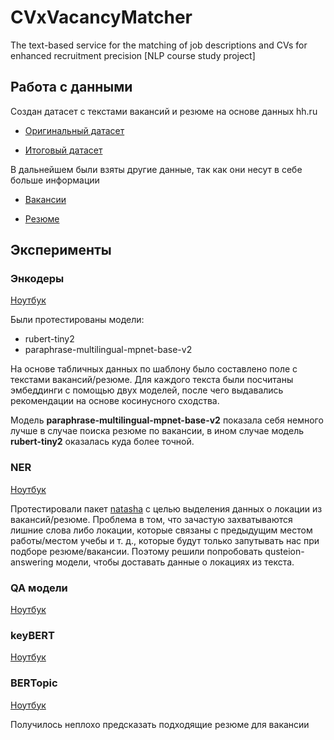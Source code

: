 # CVxVacancyMatcher
The text-based service for the matching of job descriptions and CVs for enhanced recruitment precision [NLP course study project]

## Работа с данными

Создан датасет с текстами вакансий и резюме на основе данных hh.ru

- [Оригинальный датасет](https://drive.google.com/file/d/1rmkQVvLH9A5428o6ReziCTGGnlRrAnys/view?usp=sharing)

- [Итоговый датасет](https://drive.google.com/file/d/1usnDtA6_xeCDUmk3EuwffC5dcp28b6Iq/view?usp=sharing)

В дальнейшем были взяты другие данные, так как они несут в себе больше информации

- [Вакансии](https://www.kaggle.com/datasets/ivangurin/vacancyhh)

- [Резюме](https://drive.google.com/file/d/1ikA_Ht45fXD2w5dWZ9sGTSRl-UNeCVub/view?usp=share_link)

## Эксперименты

### Энкодеры

[Ноутбук](./experiments/embeddings.ipynb)

Были протестированы модели:
- rubert-tiny2
- paraphrase-multilingual-mpnet-base-v2

На основе табличных данных по шаблону было составлено поле с текстами вакансий/резюме. Для каждого текста были посчитаны эмбеддинги с помощью двух моделей, после чего выдавались рекомендации на основе косинусного сходства.

Модель **paraphrase-multilingual-mpnet-base-v2** показала себя немного лучше в случае поиска резюме по вакансии, в ином случае модель **rubert-tiny2** оказалась куда более точной.

### NER

[Ноутбук](./experiments/NER.ipynb)

Протестировали пакет [natasha](https://natasha.github.io/?ysclid=lqd17btfjp94158319) с целью выделения данных о локации из вакансий/резюме. Проблема в том, что зачастую захватываются лишние слова либо локации, которые связаны с предыдущим местом работы/местом учебы и т. д., которые будут только запутывать нас при подборе резюме/вакансии. Поэтому решили попробовать qusteion-answering модели, чтобы доставать данные о локациях из текста.

### QA модели

[Ноутбук](./experiments/QAmodels.ipynb)

### keyBERT

[Ноутбук](./experiments/keywords.ipynb)

### BERTopic

[Ноутбук](./experiments/berttopic.ipynb)

Получилось неплохо предсказать подходящие резюме для вакансии
